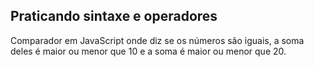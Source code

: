 ## Praticando sintaxe e operadores
Comparador em JavaScript onde diz se os números são iguais, a soma deles é maior ou menor que 10 e a soma é maior ou menor que 20.
